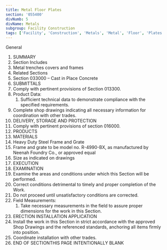 ```yaml
---
title: Metal Floor Plates
section: '055400'
divNumb: 5
divName: Metals
subgroup: Facility Construction
tags: ['Facility', 'Construction', 'Metals', 'Metal', 'Floor', 'Plates']
---
```



General
   1. SUMMARY
   1. Section Includes
   1. Metal trenches covers and frames
   1. Related Sections
   1. Section 033000 – Cast in Place Concrete
   1. SUBMITTALS
   1. Comply with pertinent provisions of Section 013300.
   1. Product Data:
      1. Sufficient technical data to demonstrate compliance with the specified requirements.
   1. Complete shop drawings indicating all necessary information for coordination with other trades.
   1. DELIVERY, STORAGE AND PROTECTION
   1. Comply with pertinent provisions of section 016000.
   1. PRODUCTS
   1. MATERIALS
   1. Heavy Duty Steel Frame and Grate
   1. Frame and grate to be model no. R-4990-BX, as manufactured by Neenah Foundry Co., or approved equal
   1. Size as indicated on drawings
   1. EXECUTION
   1. EXAMINATION
   1. Examine the areas and conditions under which this Section will be performed.
   1. Correct conditions detrimental to timely and proper completion of the Work.
   1. Do not proceed until unsatisfactory conditions are corrected.
   1. Field Measurements:
      1. Take necessary measurements in the field to assure proper dimensions for the work in this Section.
   1. ERECTION INSTALLATION APPLICATION
   1. Install the work in this Section in strict accordance with the approved Shop Drawings and the referenced standards, anchoring all items firmly into position.
   1. Coordinate installation with other trades.
1. END OF SECTIONTHIS PAGE INTENTIONALLY BLANK

